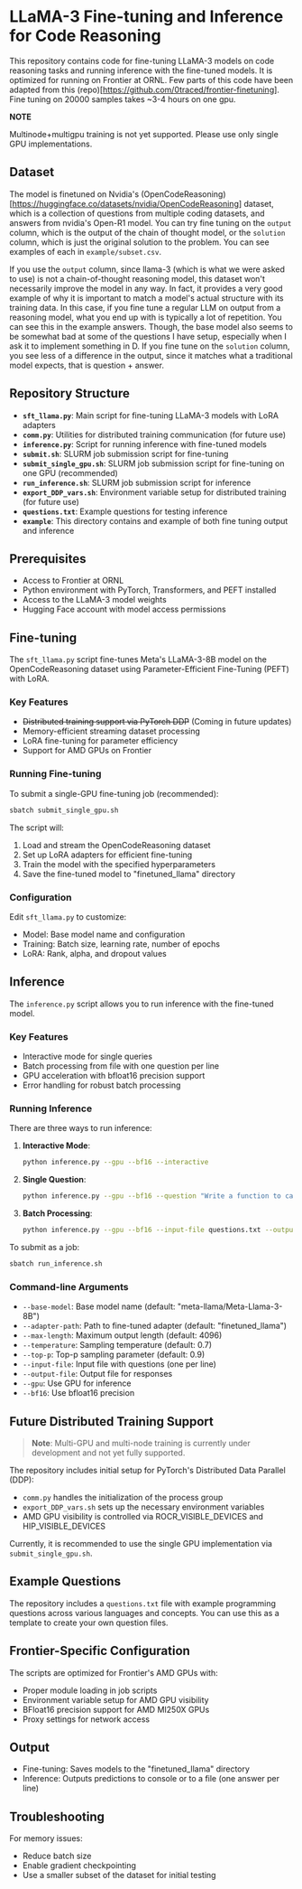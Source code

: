 # LLaMA-3 Fine-tuning and Inference for Code Reasoning

This repository contains code for fine-tuning LLaMA-3 models on code reasoning tasks and running inference with the fine-tuned models. It is optimized for running on Frontier at ORNL. Few parts of this code have been adapted from this (repo)[https://github.com/0traced/frontier-finetuning]. Fine tuning on 20000 samples takes ~3-4 hours on one gpu.

**NOTE**

Multinode+multigpu training is not yet supported. Please use only single GPU implementations.

## Dataset

The model is finetuned on Nvidia's (OpenCodeReasoning)[https://huggingface.co/datasets/nvidia/OpenCodeReasoning] dataset, which is a collection of questions from multiple coding datasets, and answers from nvidia's Open-R1 model. You can try fine tuning on the `output` column, which is the output of the chain of thought model, or the `solution` column, which is just the original solution to the problem. You can see examples of each in `example/subset.csv`.

If you use the `output` column, since llama-3 (which is what we were asked to use) is not a chain-of-thought reasoning model, this dataset won't necessarily improve the model in any way. In fact, it provides a very good example of why it is important to match a model's actual structure with its training data. In this case, if you fine tune a regular LLM on output from a reasoning model, what you end up with is typically a lot of repetition. You can see this in the example answers. Though, the base model also seems to be somewhat bad at some of the questions I have setup, especially when I ask it to implement something in D. If you fine tune on the `solution` column, you see less of a difference in the output, since it matches what a traditional model expects, that is question + answer.

## Repository Structure

- **`sft_llama.py`**: Main script for fine-tuning LLaMA-3 models with LoRA adapters
- **`comm.py`**: Utilities for distributed training communication (for future use)
- **`inference.py`**: Script for running inference with fine-tuned models
- **`submit.sh`**: SLURM job submission script for fine-tuning 
- **`submit_single_gpu.sh`**: SLURM job submission script for fine-tuning on one GPU (recommended)
- **`run_inference.sh`**: SLURM job submission script for inference
- **`export_DDP_vars.sh`**: Environment variable setup for distributed training (for future use)
- **`questions.txt`**: Example questions for testing inference
- **`example`**: This directory contains and example of both fine tuning output and inference

## Prerequisites

- Access to Frontier at ORNL
- Python environment with PyTorch, Transformers, and PEFT installed
- Access to the LLaMA-3 model weights
- Hugging Face account with model access permissions

## Fine-tuning

The `sft_llama.py` script fine-tunes Meta's LLaMA-3-8B model on the OpenCodeReasoning dataset using Parameter-Efficient Fine-Tuning (PEFT) with LoRA.

### Key Features

- ~~Distributed training support via PyTorch DDP~~ (Coming in future updates)
- Memory-efficient streaming dataset processing
- LoRA fine-tuning for parameter efficiency
- Support for AMD GPUs on Frontier

### Running Fine-tuning

To submit a single-GPU fine-tuning job (recommended):

```bash
sbatch submit_single_gpu.sh
```

The script will:
1. Load and stream the OpenCodeReasoning dataset
2. Set up LoRA adapters for efficient fine-tuning
3. Train the model with the specified hyperparameters
4. Save the fine-tuned model to "finetuned_llama" directory

### Configuration

Edit `sft_llama.py` to customize:

- Model: Base model name and configuration
- Training: Batch size, learning rate, number of epochs
- LoRA: Rank, alpha, and dropout values

## Inference

The `inference.py` script allows you to run inference with the fine-tuned model.

### Key Features

- Interactive mode for single queries
- Batch processing from file with one question per line
- GPU acceleration with bfloat16 precision support
- Error handling for robust batch processing

### Running Inference

There are three ways to run inference:

1. **Interactive Mode**:
   ```bash
   python inference.py --gpu --bf16 --interactive
   ```

2. **Single Question**:
   ```bash
   python inference.py --gpu --bf16 --question "Write a function to calculate the factorial of a number in Python."
   ```

3. **Batch Processing**:
   ```bash
   python inference.py --gpu --bf16 --input-file questions.txt --output-file answers.txt
   ```

To submit as a job:
```bash
sbatch run_inference.sh
```

### Command-line Arguments

- `--base-model`: Base model name (default: "meta-llama/Meta-Llama-3-8B")
- `--adapter-path`: Path to fine-tuned adapter (default: "finetuned_llama")
- `--max-length`: Maximum output length (default: 4096)
- `--temperature`: Sampling temperature (default: 0.7)
- `--top-p`: Top-p sampling parameter (default: 0.9)
- `--input-file`: Input file with questions (one per line)
- `--output-file`: Output file for responses
- `--gpu`: Use GPU for inference
- `--bf16`: Use bfloat16 precision

## Future Distributed Training Support

> **Note**: Multi-GPU and multi-node training is currently under development and not yet fully supported.

The repository includes initial setup for PyTorch's Distributed Data Parallel (DDP):

- `comm.py` handles the initialization of the process group
- `export_DDP_vars.sh` sets up the necessary environment variables
- AMD GPU visibility is controlled via ROCR_VISIBLE_DEVICES and HIP_VISIBLE_DEVICES

Currently, it is recommended to use the single GPU implementation via `submit_single_gpu.sh`.

## Example Questions

The repository includes a `questions.txt` file with example programming questions across various languages and concepts. You can use this as a template to create your own question files.

## Frontier-Specific Configuration

The scripts are optimized for Frontier's AMD GPUs with:

- Proper module loading in job scripts
- Environment variable setup for AMD GPU visibility
- BFloat16 precision support for AMD MI250X GPUs
- Proxy settings for network access

## Output

- Fine-tuning: Saves models to the "finetuned_llama" directory
- Inference: Outputs predictions to console or to a file (one answer per line)

## Troubleshooting

For memory issues:
- Reduce batch size
- Enable gradient checkpointing
- Use a smaller subset of the dataset for initial testing
